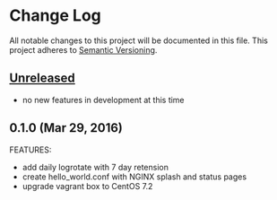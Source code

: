 # Change Log
All notable changes to this project will be documented in this file.
This project adheres to [Semantic Versioning](http://semver.org/).

## [Unreleased](unreleased)

- no new features in development at this time

## 0.1.0 (Mar 29, 2016)

FEATURES:

- add daily logrotate with 7 day retension
- create hello_world.conf with NGINX splash and status pages
- upgrade vagrant box to CentOS 7.2
